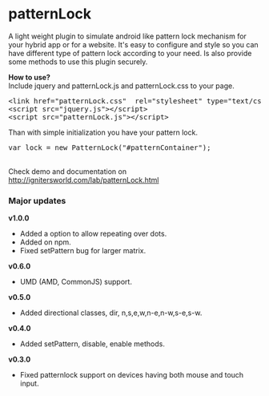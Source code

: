 patternLock
===========

A light weight plugin to simulate android like pattern lock mechanism for your hybrid app or for a website. It's easy to configure and style so you can have different type of pattern lock according to your need. Is also provide some methods to use this plugin securely.

<strong>How to use?</strong><br>
Include jquery and patternLock.js and patternLock.css to your page.
<pre class="brush: xml;">
&lt;link href=&quot;patternLock.css&quot;  rel=&quot;stylesheet&quot; type=&quot;text/css&quot; /&gt;
&lt;script src=&quot;jquery.js&quot;&gt;&lt;/script&gt;
&lt;script src=&quot;patternLock.js&quot;&gt;&lt;/script&gt;
</pre>
Than with simple initialization you have your pattern lock.
<pre class="brush: js;">
var lock = new PatternLock("#patternContainer");
</pre>
<br/>
Check demo and documentation on <a href="http://ignitersworld.com/lab/patternLock.html">http://ignitersworld.com/lab/patternLock.html</a>

<h3>Major updates</h3>

<strong>v1.0.0</strong>
- Added a option to allow repeating over dots.
- Added on npm.
- Fixed setPattern bug for larger matrix.

<strong>v0.6.0</strong>
- UMD (AMD, CommonJS) support.

<strong>v0.5.0</strong>
- Added directional classes, dir, n,s,e,w,n-e,n-w,s-e,s-w.

<strong>v0.4.0</strong>
- Added setPattern, disable, enable methods.

<strong>v0.3.0</strong>
- Fixed patternlock support on devices having both mouse and touch input.
